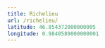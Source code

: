```yaml
---
title: Richelieu
url: /richelieu/
latitude: 46.854372000000005
longitude: 0.9840589000000001
---
```

